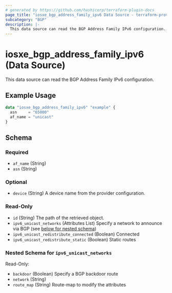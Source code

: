 ```yaml
---
# generated by https://github.com/hashicorp/terraform-plugin-docs
page_title: "iosxe_bgp_address_family_ipv6 Data Source - terraform-provider-iosxe"
subcategory: "BGP"
description: |-
  This data source can read the BGP Address Family IPv6 configuration.
---
```


# iosxe_bgp_address_family_ipv6 (Data Source)

This data source can read the BGP Address Family IPv6 configuration.

## Example Usage

```terraform
data "iosxe_bgp_address_family_ipv6" "example" {
  asn     = "65000"
  af_name = "unicast"
}
```

<!-- schema generated by tfplugindocs -->
## Schema

### Required

- `af_name` (String)
- `asn` (String)

### Optional

- `device` (String) A device name from the provider configuration.

### Read-Only

- `id` (String) The path of the retrieved object.
- `ipv6_unicast_networks` (Attributes List) Specify a network to announce via BGP (see [below for nested schema](#nestedatt--ipv6_unicast_networks))
- `ipv6_unicast_redistribute_connected` (Boolean) Connected
- `ipv6_unicast_redistribute_static` (Boolean) Static routes

<a id="nestedatt--ipv6_unicast_networks"></a>
### Nested Schema for `ipv6_unicast_networks`

Read-Only:

- `backdoor` (Boolean) Specify a BGP backdoor route
- `network` (String)
- `route_map` (String) Route-map to modify the attributes
